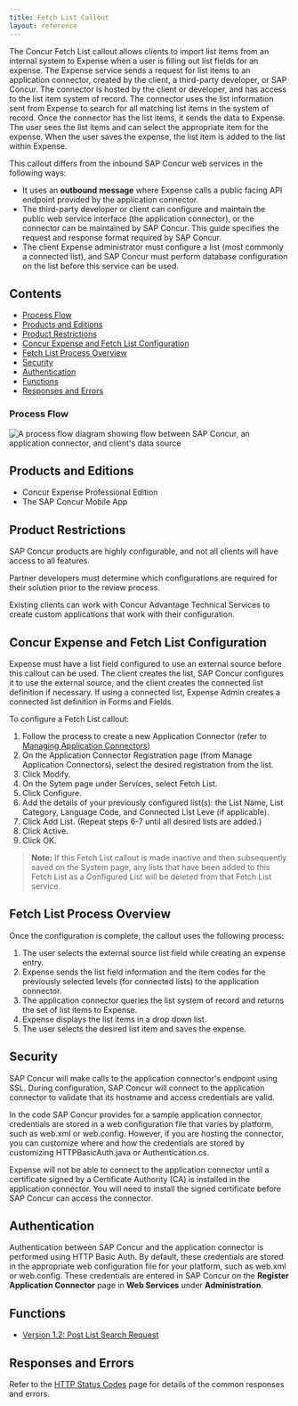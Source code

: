 ```yaml
---
title: Fetch List Callout
layout: reference
---
```


The Concur Fetch List callout allows clients to import list items from an internal system to Expense when a user is filling out list fields for an expense. The Expense service sends a request for list items to an application connector, created by the client, a third-party developer, or SAP Concur. The connector is hosted by the client or developer, and has access to the list item system of record. The connector uses the list information sent from Expense to search for all matching list items in the system of record. Once the connector has the list items, it sends the data to Expense. The user sees the list items and can select the appropriate item for the expense. When the user saves the expense, the list item is added to the list within Expense.

This callout differs from the inbound SAP Concur web services in the following ways:

* It uses an **outbound** **message** where Expense calls a public facing API endpoint provided by the application connector.  
* The third-party developer or client can configure and maintain the public web service interface (the application connector), or the connector can be maintained by SAP Concur. This guide specifies the request and response format required by SAP Concur.
* The client Expense administrator must configure a list (most commonly a connected list), and SAP Concur must perform database configuration on the list before this service can be used.

## Contents
* [Process Flow](#process-flow)
* [Products and Editions](#products-editions)
* [Product Restrictions](#product-restrictions)
* [Concur Expense and Fetch List Configuration](#concur-expense-config)
* [Fetch List Process Overview](#fetch-list-process-overview)
* [Security](#security)
* [Authentication](#authentication)
* [Functions](#functions)
* [Responses and Errors](#responses-errors)

### <a name="process-flow"></a>Process Flow

![A process flow diagram showing flow between SAP Concur, an application connector, and client's data source](./fetch-list-item.png)

## <a name="products-editions"></a>Products and Editions
* Concur Expense Professional Edition
* The SAP Concur Mobile App

## <a name="product-restrictions"></a>Product Restrictions
SAP Concur products are highly configurable, and not all clients will have access to all features.

Partner developers must determine which configurations are required for their solution prior to the review process.

Existing clients can work with Concur Advantage Technical Services to create custom applications that work with their configuration.

##  <a name="concur-expense-config"></a>Concur Expense and Fetch List Configuration

Expense must have a list field configured to use an external source before this callout can be used. The client creates the list, SAP Concur configures it to use the external source, and the client creates the connected list definition if necessary. If using a connected list, Expense Admin creates a connected list definition in Forms and Fields.

To configure a Fetch List callout:
1. Follow the process to create a new Application Connector (refer to [Managing Application Connectors](https://developer.concur.com/api-reference/callouts/callouts-application-connectors.html#managing-app-connectors))
2. On the Application Connector Registration page (from Manage Application Connectors), select the desired registration from the list.
3. Click Modify.
4. On the Sytem page under Services, select Fetch List.
5. Click Configure.
6. Add the details of your previously configured list(s): the List Name, List Category, Language Code, and Connected List Leve (if applicable).
7. Click Add List. (Repeat steps 6-7 until all desired lists are added.)
8. Click Active.
9. Click OK.

>**Note:** If this Fetch List callout is made inactive and then subsequently saved on the System page, any lists that have been added to this Fetch List as a Configured List will be deleted from that Fetch List service.

## <a name="fetch-list-process-overview"></a>Fetch List Process Overview
Once the configuration is complete, the callout uses the following process:

1. The user selects the external source list field while creating an expense entry.
2. Expense sends the list field information and the item codes for the previously selected levels (for connected lists) to the application connector.
3. The application connector queries the list system of record and returns the set of list items to Expense.
4. Expense displays the list items in a drop down list.
5. The user selects the desired list item and saves the expense.

## <a name="security"></a>Security
SAP Concur will make calls to the application connector's endpoint using SSL. During configuration, SAP Concur will connect to the application connector to validate that its hostname and access credentials are valid.

In the code SAP Concur provides for a sample application connector, credentials are stored in a web configuration file that varies by platform, such as web.xml or web.config. However, if you are hosting the connector, you can customize where and how the credentials are stored by customizing HTTPBasicAuth.java or Authentication.cs.

Expense will not be able to connect to the application connector until a certificate signed by a Certificate Authority (CA) is installed in the application connector. You will need to install the signed certificate before SAP Concur can access the connector.

## <a name="authentication"></a>Authentication
Authentication between SAP Concur and the application connector is performed using HTTP Basic Auth. By default, these credentials are stored in the appropriate web configuration file for your platform, such as web.xml or web.config. These credentials are entered in SAP Concur on the **Register Application Connector** page in **Web Services** under **Administration**.

## <a name="functions"></a>Functions

* [Version 1.2: Post List Search Request][3]

##  <a name="responses-errors"></a>Responses and Errors

Refer to the [HTTP Status Codes](/api-reference/http-status-codes.html) page for details of the common responses and errors.

[3]: /api-reference/callouts/post-list-search-request.html
